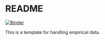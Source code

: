 # README

[![Binder](https://mybinder.org/badge_logo.svg)](https://mybinder.org/v2/gh/tuomaseerola/R_template/main?urlpath=rstudio)

This is a template for handling empirical data.
